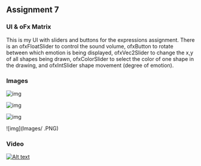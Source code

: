 ## Assignment 7

### UI & oFx Matrix

This is my UI with sliders and buttons for the expressions assignment. There is an ofxFloatSlider to control the sound volume,  ofxButton to rotate between which emotion is being displayed, ofxVec2Slider to change the x,y of all shapes being drawn, ofxColorSlider to select the color of one shape in the drawing, and ofxIntSlider shape movement (degree of emotion).


### Images 

![img](Images/color1.PNG)

![img](Images/color2.PNG)

![img](Images/color3.PNG)

![img](Images/  .PNG)

### Video

[![Alt text](https://img.youtube.com/vi/cvZ8vIRlb1Y/0.jpg)](https://www.youtube.com/watch?v=cvZ8vIRlb1Y)


